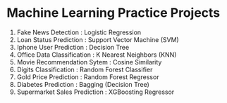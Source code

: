 # Machine Learning Practice Projects
<ol>
  <li>Fake News Detection : Logistic Regression <br></li>
  <li>Loan Status Prediction : Support Vector Machine (SVM) <br></li>
  <li>Iphone User Prediction : Decision Tree <br></li>
  <li>Office Data Classification : K Nearest Neighbors (KNN) <br></li>
  <li>Movie Recommendation Sytem : Cosine Similarity <br></li>
  <li>Digits Classification : Random Forest Classifier <br></li>
  <li> Gold Price Prediction : Random Forest Regressor <br></li>
  <li> Diabetes Prediction : Bagging (Decision Tree) <br></li>
  <li> Supermarket Sales Prediction : XGBoosting Regressor <br></li>
</ol>
